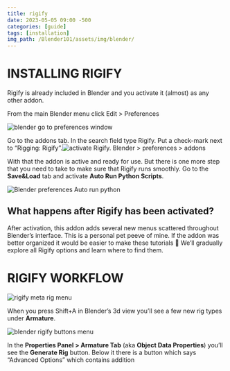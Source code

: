 ```yaml
---
title: rigify
date: 2023-05-05 09:00 -500
categories: [guide]
tags: [installation]
img_path: /Blender101/assets/img/blender/
---
```

#   **INSTALLING RIGIFY**
    

Rigify is already included in Blender and you activate it (almost) as any other addon.

From the main Blender menu click Edit > Preferences

![blender go to preferences window](blender%20tutorialto%20export_html_f54635cb9112ac7e.jpg)

Go to the addons tab. In the search field type Rigify. Put a check-mark next to “Rigging: Rigify”.![activate Rigify. Blender > preferences > addons ](blender%20tutorialto%20export_html_a9b242c98c89ff5a.jpg)

With that the addon is active and ready for use. But there is one more step that you need to take to make sure that Rigify runs smoothly. Go to the **Save&Load** tab and activate **Auto Run Python Scripts**.

![Blender preferences Auto run python](blender%20tutorialto%20export_html_cd225d9847dc1d96.jpg)

What happens after Rigify has been activated?
---------------------------------------------

After activation, this addon adds several new menus scattered throughout Blender’s interface. This is a personal pet peeve of mine. If the addon was better organized it would be easier to make these tutorials 🙂 We’ll gradually explore all Rigify options and learn where to find them.

#   **RIGIFY WORKFLOW**
    

![rigify meta rig menu](blender%20tutorialto%20export_html_f2572a72873dfca7.jpg)

When you press Shift+A in Blender’s 3d view you’ll see a few new rig types under **Armature**.

![blender rigify buttons menu](blender%20tutorialto%20export_html_4094009aa1997c44.jpg)

In the **Properties Panel > Armature Tab** (aka **Object Data Properties**) you’ll see the **Generate Rig** button. Below it there is a button which says “Advanced Options” which contains addition
